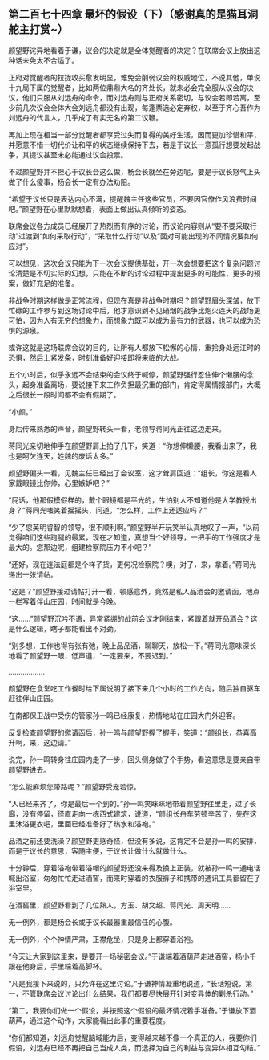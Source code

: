## 第二百七十四章 最坏的假设（下）（感谢真的是猫耳洞舵主打赏~）
颜望野诧异地看着于谦，议会的决定就是全体觉醒者的决定？在联席会议上放出这种话未免太不合适了。

正府对觉醒者的拉拢收买愈发明显，难免会削弱议会的权威地位，不说其他，单说十九局下属的觉醒者，比如两位鼎鼎大名的齐处长，就未必会完全服从议会的决议，他们只服从刘远舟的命令，而刘远舟则与正府关系密切，与议会若即若离，至少前几次议会全体大会刘远舟都没有出现，每逢票选必定弃权，以至于齐心吾作为刘远舟的代言人，几乎成了有实无名的第二议鞭。

再加上现在相当一部分觉醒者都享受过失而复得的美好生活，因而更加珍惜和平，并愿意不惜一切代价让和平的状态继续保持下去，若是于议长一意孤行想要发起战争，其提议甚至未必能通过议会投票。

不过颜望野并不担心于议长会这么做，杨会长就坐在旁边呢，要是于议长怒气上头做了什么傻事，杨会长一定有办法劝阻。

“希望于议长只是表达内心不满，提醒魏主任这些官员，不要因官僚作风浪费时间吧。”颜望野在心里默默想着，表面上做出认真倾听的姿态。

联席会议各方成员已经展开了热烈而有序的讨论，而议论内容则从“要不要采取行动”过渡到“如何采取行动”，“采取什么行动”以及“面对可能出现的不同情况要如何应对”。

可以想见，这次会议只能为下一次会议提供基础，开一次会想要把这个复杂问题讨论清楚是不切实际的幻想，只能在不断的讨论过程中提出更多的可能性，更多的预案，做好充足的准备。

非战争时期这样做是正常流程，但现在真是非战争时期吗？颜望野眉头深皱，放下忙碌的工作参与到这场讨论中后，他才意识到不见硝烟的战争比炮火连天的战场更可怕，因为人有无穷的想象力，而想象力既可以成为最有力的武器，也可以成为恐惧的源泉。

或许这就是这场联席会议的目的，让所有人都放下松懈的心情，重拾身处远江时的恐惧，然后上紧发条，时刻准备好迎接即将来临的大战。

五个小时后，似乎永远不会结束的会议终于喊停，颜望野强行忍住伸个懒腰的念头，起身准备离场，要说接下来工作负担最沉重的部门，肯定得属情报部门，大概之后很长一段时间都不会有假期了。

“小颜。”

身后传来熟悉的声音，颜望野转头一看，老领导蒋同光正往这边走来。

蒋同光亲切地伸手在颜望野肩上拍了几下，笑道：“你想伸懒腰，我看出来了，我也是呵欠连天，姓魏的废话太多。”

颜望野偏头一看，见魏主任已经出了会议室，这才耸肩回道：“组长，你这是看人家戴眼镜比你帅，心里嫉妒吧？”

“屁话，他那假模假样的，戴个眼镜都是平光的，生怕别人不知道他是大学教授出身？”蒋同光嗤笑着摇摇头，问道，“怎么样，工作上还适应吗？”

“少了您英明睿智的领导，很不顺利啊。”颜望野半开玩笑半认真地叹了一声，“以前觉得咱们这些跑腿的最累，现在才知道，真想当个好领导，一把手的工作强度才是最大的。您那边呢，组建检察院压力不小吧？”

“还好，现在连法庭都是个样子货，更何况检察院？噢，对了，来，拿着。”蒋同光递出一张请帖。

“这是？”颜望野接过请帖打开一看，顿感意外，竟然是私人品酒会的邀请函，地点一栏写着伴山庄园，时间就是今晚。

“这……”颜望野沉吟不语，异常紧绷的战前会议才刚结束，紧跟着就开品酒会？这是什么逻辑，瞎子都能看出不对劲。

“别多想，工作也得有张有弛，晚上品品酒，聊聊天，放松一下。”蒋同光意味深长地看了颜望野一眼，低声道，“一定要来，不要迟到。”

………………

颜望野在食堂吃工作餐时给下属说明了接下来几个小时的工作方向，随后独自驱车赶往伴山庄园。

在南都保卫战中受伤的管家孙一鸣已经康复，热情地站在庄园大门外迎客。

反复检查颜望野的邀请函后，孙一鸣与颜望野握了握手，笑道：“颜组长，恭喜高升啊，来，这边请。”

说完，孙一鸣转身往庄园内走了一步，回头侧身做了个手势，看这意思是要亲自带颜望野进去。

“怎么能麻烦您带路呢？”颜望野受宠若惊。

“人已经来齐了，你是最后一个到的。”孙一鸣笑眯眯地带着颜望野往里走，过了长廊，没有停留，径直走向一栋西式建筑，说道，“颜组长舟车劳顿辛苦了，先在这里沐浴更衣吧，里面已经准备好了热水和浴袍。”

品酒之前还要洗澡？颜望野更感奇怪，但没有多说，这肯定不会是孙一鸣的安排，而是于议长的意思，客随主便，于议长让做什么就做什么。

十分钟后，穿着浴袍带着浴帽的颜望野还没来得及换上正装，就被孙一鸣一通电话喊出浴室，匆匆忙忙走进酒窖，而来时穿着的衣服裤子和携带的通讯工具都留在了浴室里。

在酒窖里，颜望野看到了几位熟人，方玉、胡文超、蒋同光、周天明……

无一例外，都是杨会长或于议长最器重最信任的心腹。

无一例外，个个神情严肃，正襟危坐，只是身上都穿着浴袍。

“今天让大家到这里来，是要开一场秘密会议。”于谦端着酒葫芦走进酒窖，杨小千跟在他身后，手里端着高脚杯。

“凡是我接下来说的，只允许在这里讨论。”于谦神情凝重地说道，“长话短说，第一，不管联席会议讨论出什么结果，我们都要尽快展开针对变异体的剿杀行动。”

“第二，我要你们做一个假设，并按照这个假设的最坏情况着手准备。”于谦放下酒葫芦，通过这个动作，大家能看出此事的重要程度。

“你们都知道，刘远舟觉醒脑域能力后，变得越来越不像一个真正的人，我要你们假设，刘远舟已经不再把自己当成人类，而选择为自己的利益与变异体相互勾结。”


